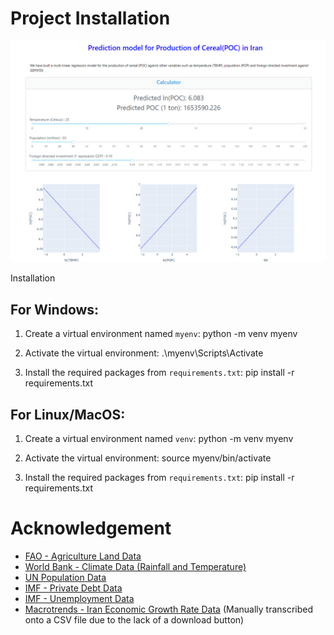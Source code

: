 # Project Installation


![Alt text](image.png)

Installation

## For Windows:


1. Create a virtual environment named `myenv`:
python -m venv myenv

2. Activate the virtual environment:
.\myenv\Scripts\Activate

3. Install the required packages from `requirements.txt`:
pip install -r requirements.txt


## For Linux/MacOS:




1. Create a virtual environment named `venv`:
python -m venv myenv

2. Activate the virtual environment:
source myenv/bin/activate


3. Install the required packages from `requirements.txt`:
pip install -r requirements.txt



# Acknowledgement

- [FAO - Agriculture Land Data](https://www.fao.org/faostat/en/#country/102)
- [World Bank - Climate Data (Rainfall and Temperature)](https://climateknowledgeportal.worldbank.org/country/iran-islamic-rep/climate-data-historical)
- [UN Population Data](https://data.un.org/Data.aspx?q=iran&d=PopDiv&f=variableID%3a12%3bcrID%3a364)
- [IMF - Private Debt Data](https://www.imf.org/external/datamapper/profile/IRN)
- [IMF - Unemployment Data](https://www.imf.org/en/Publications/WEO/weo-database/2023/October/download-entire-database)
- [Macrotrends - Iran Economic Growth Rate Data](https://www.macrotrends.net/countries/IRN/iran/economic-growth-rate) (Manually transcribed onto a CSV file due to the lack of a download button)
